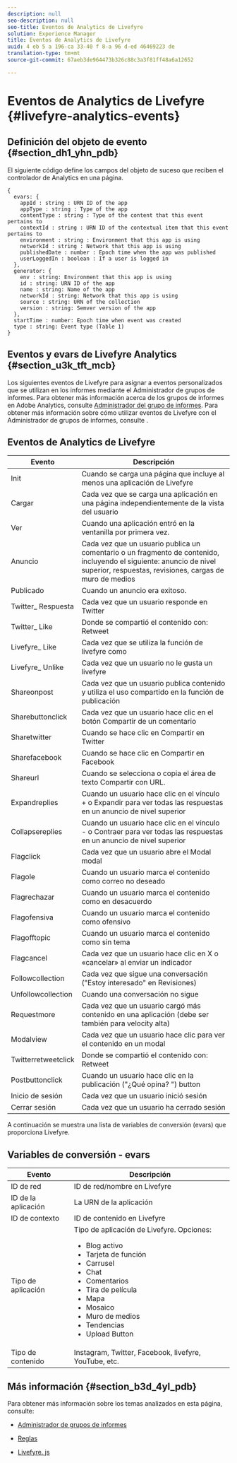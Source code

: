 ```yaml
---
description: null
seo-description: null
seo-title: Eventos de Analytics de Livefyre
solution: Experience Manager
title: Eventos de Analytics de Livefyre
uuid: 4 eb 5 a 196-ca 33-40 f 8-a 96 d-ed 46469223 de
translation-type: tm+mt
source-git-commit: 67aeb3de964473b326c88c3a3f81ff48a6a12652

---
```



# Eventos de Analytics de Livefyre {#livefyre-analytics-events}

## Definición del objeto de evento {#section_dh1_yhn_pdb}

El siguiente código define los campos del objeto de suceso que reciben el controlador de Analytics en una página.

```
{
  evars: {
    appId : string : URN ID of the app
    appType : string : Type of the app
    contentType : string : Type of the content that this event pertains to
    contextId : string : URN ID of the contextual item that this event pertains to
    environment : string : Environment that this app is using
    networkId : string : Network that this app is using
    publishedDate : number : Epoch time when the app was published
    userLoggedIn : boolean : If a user is logged in
  },
  generator: {
    env : string: Environment that this app is using
    id : string: URN ID of the app
    name : string: Name of the app
    networkId : string: Network that this app is using
    source : string: URN of the collection
    version : string: Semver version of the app
  },
  startTime : number: Epoch time when event was created
  type : string: Event type (Table 1)
}
```

## Eventos y evars de Livefyre Analytics {#section_u3k_tft_mcb}

Los siguientes eventos de Livefyre para asignar a eventos personalizados que se utilizan en los informes mediante el Administrador de grupos de informes. Para obtener más información acerca de los grupos de informes en Adobe Analytics, consulte [Administrador del grupo de informes](https://marketing.adobe.com/resources/help/en_US/reference/report_suites_admin.html). Para obtener más información sobre cómo utilizar eventos de Livefyre con el Administrador de grupos de informes, consulte [](../livefyre-analytics/c-use-livefyre-with-adobe-analytics.md#section_iks_kgd_4cb).

## Eventos de Analytics de Livefyre

| Evento | Descripción |
|---|---|
| Init | Cuando se carga una página que incluye al menos una aplicación de Livefyre |
| Cargar | Cada vez que se carga una aplicación en una página independientemente de la vista del usuario |
| Ver | Cuando una aplicación entró en la ventanilla por primera vez. |
| Anuncio | Cada vez que un usuario publica un comentario o un fragmento de contenido, incluyendo el siguiente: anuncio de nivel superior, respuestas, revisiones, cargas de muro de medios |
| Publicado | Cuando un anuncio era exitoso. |
| Twitter_ Respuesta | Cada vez que un usuario responde en Twitter |
| Twitter_ Like | Donde se compartió el contenido con: Retweet |
| Livefyre_ Like | Cada vez que se utiliza la función de livefyre como |
| Livefyre_ Unlike | Cada vez que un usuario no le gusta un livefyre |
| Shareonpost | Cada vez que un usuario publica contenido y utiliza el uso compartido en la función de publicación |
| Sharebuttonclick | Cada vez que un usuario hace clic en el botón Compartir de un comentario |
| Sharetwitter | Cuando se hace clic en Compartir en Twitter |
| Sharefacebook | Cuando se hace clic en Compartir en Facebook |
| Shareurl | Cuando se selecciona o copia el área de texto Compartir con URL. |
| Expandreplies | Cuando un usuario hace clic en el vínculo + o Expandir para ver todas las respuestas en un anuncio de nivel superior |
| Collapsereplies | Cuando un usuario hace clic en el vínculo - o Contraer para ver todas las respuestas en un anuncio de nivel superior |
| Flagclick | Cada vez que un usuario abre el Modal modal |
| Flagole | Cuando un usuario marca el contenido como correo no deseado |
| Flagrechazar | Cuando un usuario marca el contenido como en desacuerdo |
| Flagofensiva | Cuando un usuario marca el contenido como ofensivo |
| Flagofftopic | Cuando un usuario marca el contenido como sin tema |
| Flagcancel | Cada vez que un usuario hace clic en X o «cancelar» al enviar un indicador |
| Followcollection | Cada vez que sigue una conversación ("Estoy interesado" en Revisiones) |
| Unfollowcollection | Cuando una conversación no sigue |
| Requestmore | Cada vez que un usuario cargó más contenido en una aplicación (debe ser también para velocity alta) |
| Modalview | Cada vez que un usuario hace clic para ver el contenido en un modal |
| Twitterretweetclick | Donde se compartió el contenido con: Retweet |
| Postbuttonclick | Cuando un usuario hace clic en la publicación ("¿Qué opina? ") button |
| Inicio de sesión | Cada vez que un usuario inició sesión |
| Cerrar sesión | Cada vez que un usuario ha cerrado sesión |

A continuación se muestra una lista de variables de conversión (evars) que proporciona Livefyre.

## Variables de conversión - evars

| Evento | Descripción |
|--- |--- |
| ID de red | ID de red/nombre en Livefyre |
| ID de la aplicación | La URN de la aplicación |
| ID de contexto | ID de contenido en Livefyre |
| Tipo de aplicación | Tipo de aplicación de Livefyre. Opciones: <br><ul><li>Blog activo  </li><li> Tarjeta de función</li><li>Carrusel</li><li>Chat </li><li>Comentarios</li><li>Tira de película</li><li>Mapa</li><li>Mosaico</li><li>Muro de medios</li><li>Tendencias</li><li>Upload Button</li></ul> |
| Tipo de contenido | Instagram, Twitter, Facebook, livefyre, YouTube, etc. |

## Más información {#section_b3d_4yl_pdb}

Para obtener más información sobre los temas analizados en esta página, consulte:

* [Administrador de grupos de informes](https://marketing.adobe.com/resources/help/en_US/reference/report_suites_admin.html)[](https://marketing.adobe.com/resources/help/en_US/livefyre/c_filmstrip_app.html)

* [Reglas](https://marketing.adobe.com/resources/help/en_US/dtm/rules.html)
* [Livefyre. js](/help/implementation/c-livefyre.js.md)